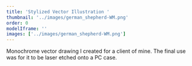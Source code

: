 ```yaml
---
title: 'Stylized Vector Illustration '
thumbnail: '../images/german_shepherd-WM.png'
order: 0
modelIframe: ''
images: ['../images/german_shepherd-WM.png']
---
```


Monochrome vector drawing I created for a client of mine.
The final use was for it to be laser etched onto a PC case.
